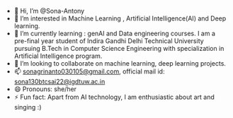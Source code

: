 - 👋 Hi, I’m @Sona-Antony
- 👀 I’m interested in Machine Learning , Artificial Intelligence(AI) and Deep learning.
- 🌱 I’m currently learning : genAI and Data engineering courses. I am a pre-final year student of Indira Gandhi Delhi Technical University pursuing B.Tech in Computer Science Engineering with specialization in Artificial Intelligence program.   
- 💞️ I’m looking to collaborate on machine learning, deep learning projects.
- 📫 sonagrinanto030105@gmail.com, official mail id: sona130btcsai22@igdtuw.ac.in
- 😄 Pronouns: she/her
- ⚡ Fun fact: Apart from AI technology, I am enthusiastic about art and singing :)

<!---
Sona-Antony/Sona-Antony is a ✨ special ✨ repository because its `README.md` (this file) appears on your GitHub profile.
You can click the Preview link to take a look at your changes.
--->
